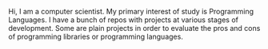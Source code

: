 Hi, I am a computer scientist. My primary interest of study is Programming Languages. I have a bunch of repos with projects at various stages of development. Some are plain projects in order to evaluate the pros and cons of programming libraries or programming languages. 
<!---
TheodoreAI/TheodoreAI is a ✨ special ✨ repository because its `README.md` (this file) appears on your GitHub profile.
You can click the Preview link to take a look at your changes.
--->
